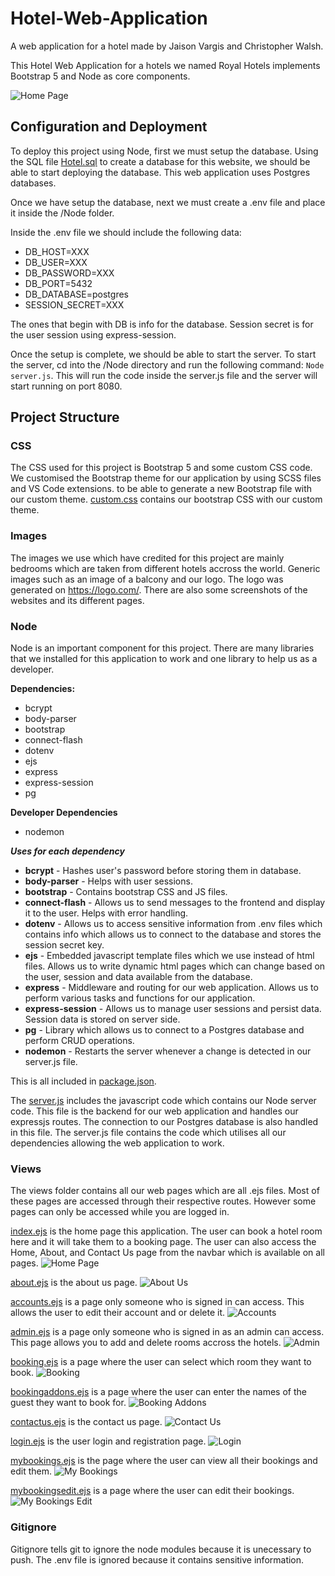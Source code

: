 # Hotel-Web-Application

A web application for a hotel made by Jaison Vargis and Christopher Walsh.

This Hotel Web Application for a hotels we named Royal Hotels implements Bootstrap 5 and Node as core components.

![Home Page](/Images/Screenshots/Homepage.png)

## Configuration and Deployment
To deploy this project using Node, first we must setup the database. Using the SQL file [Hotel.sql](/Node/sql/Hotel.sql) to create a database for this website, we should be able to start deploying the database. This web application uses Postgres databases.

Once we have setup the database, next we must create a .env file and place it inside the /Node folder.

Inside the .env file we should include the following data:

- DB_HOST=XXX
- DB_USER=XXX
- DB_PASSWORD=XXX
- DB_PORT=5432
- DB_DATABASE=postgres
- SESSION_SECRET=XXX

The ones that begin with DB is info for the database. Session secret is for the user session using express-session.

Once the setup is complete, we should be able to start the server. To start the server, cd into the /Node directory and run the following command: `Node server.js`. This will run the code inside the server.js file and the server will start running on port 8080.

## Project Structure

### CSS
The CSS used for this project is Bootstrap 5 and some custom CSS code. We customised the Bootstrap theme for our application by using SCSS files and VS Code extensions. to be able to generate a new Bootstrap file with our custom theme. [custom.css](/CSS/custom.css) contains our bootstrap CSS with our custom theme.

### Images
The images we use which have credited for this project are mainly bedrooms which are taken from different hotels accross the world. Generic images such as an image of a balcony and our logo. The logo was generated on https://logo.com/. There are also some screenshots of the websites and its different pages.

### Node
Node is an important component for this project. There are many libraries that we installed for this application to work and one library to help us as a developer.

**Dependencies:**
- bcrypt
- body-parser
- bootstrap
- connect-flash
- dotenv
- ejs
- express
- express-session
- pg

**Developer Dependencies**
- nodemon

***Uses for each dependency***
- **bcrypt** - Hashes user's password before storing them in database.
- **body-parser** - Helps with user sessions.
- **bootstrap** - Contains bootstrap CSS and JS files.
- **connect-flash** - Allows us to send messages to the frontend and display it to the user. Helps with error handling.
- **dotenv** - Allows us to access sensitive information from .env files which contains info which allows us to connect to the database and stores the session secret key.
- **ejs** - Embedded javascript template files which we use instead of html files. Allows us to write dynamic html pages which can change based on the user, session and data available from the database.
- **express** - Middleware and routing for our web application. Allows us to perform various tasks and functions for our application.
- **express-session** - Allows us to manage user sessions and persist data. Session data is stored on server side.
- **pg** - Library which allows us to connect to a Postgres database and perform CRUD operations.
- **nodemon** - Restarts the server whenever a change is detected in our server.js file.

This is all included in [package.json](/Node/package.json).

The [server.js](/Node/server.js) includes the javascript code which contains our Node server code. This file is the backend for our web application and handles our expressjs routes. The connection to our Postgres database is also handled in this file. The server.js file contains the code which utilises all our dependencies allowing the web application to work.

### Views
The views folder contains all our web pages which are all .ejs files. Most of these pages are accessed through their respective routes. However some pages can only be accessed while you are logged in.

[index.ejs](/views/index.ejs) is the home page this application. The user can book a hotel room here and it will take them to a booking page. The user can also access the Home, About, and Contact Us page from the navbar which is available on all pages.
![Home Page](/Images/Screenshots/Homepage.png)

[about.ejs](/views/about.ejs) is the about us page.
![About Us](/Images/Screenshots/Aboutus.png)

[accounts.ejs](/views/accounts.ejs) is a page only someone who is signed in can access. This allows the user to edit their account and or delete it.
![Accounts](/Images/Screenshots/Accounts.png)

[admin.ejs](/views/admin.ejs) is a page only someone who is signed in as an admin can access. This page allows you to add and delete rooms accross the hotels.
![Admin](/Images/Screenshots/Admin.png)

[booking.ejs](/views/booking.ejs) is a page where the user can select which room they want to book.
![Booking](/Images/Screenshots/Booking.png)

[bookingaddons.ejs](/views/bookingaddons.ejs) is a page where the user can enter the names of the guest they want to book for.
![Booking Addons](/Images/Screenshots/Bookingaddon.png)

[contactus.ejs](/views/contactus.ejs) is the contact us page.
![Contact Us](/Images/Screenshots/Contactus.png)

[login.ejs](/views/login.ejs) is the user login and registration page.
![Login](/Images/Screenshots/Login.png)

[mybookings.ejs](/views/mybookings.ejs) is the page where the user can view all their bookings and edit them.
![My Bookings](/Images/Screenshots/Mybookings.png)

[mybookingsedit.ejs](/views/mybookingsedit.ejs) is a page where the user can edit their bookings.
![My Bookings Edit](/Images/Screenshots/Mybookingsedit.png)

### Gitignore
Gitignore tells git to ignore the node modules because it is unecessary to push. The .env file is ignored because it contains sensitive information.